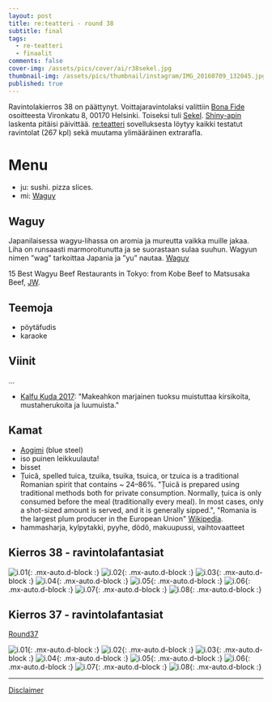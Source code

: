 ```yaml
---
layout: post
title: re:teatteri - round 38
subtitle: final
tags:
  - re-teatteri
  - finaalit
comments: false
cover-img: /assets/pics/cover/ai/r38sekel.jpg
thumbnail-img: /assets/pics/thumbnail/instagram/IMG_20160709_132045.jpg
published: true
---
```


Ravintolakierros 38 on päättynyt. Voittajaravintolaksi valittiin [Bona Fide](https://www.bonafide.fi/) osoitteesta Vironkatu 8, 00170 Helsinki. Toiseksi tuli [Sekel](https://restaurantsekel.com/). [Shiny-apin](https://safka.shinyapps.io/restaurants/) laskenta pitäisi päivittää. [re:teatteri](https://safka.shinyapps.io/restaurants/) sovelluksesta löytyy kaikki testatut ravintolat (267 kpl) sekä muutama ylimääräinen extrarafla.


# Menu

* ju: sushi. pizza slices.
* mi: [Waguy](https://www.lihakeskusliitto.fi/wagyu-on-lihamaailman-samppanja/)

## Waguy

Japanilaisessa wagyu-lihassa on aromia ja mureutta vaikka muille jakaa. Liha on runsaasti marmoroitunutta ja se suorastaan sulaa suuhun. Wagyun nimen ”wag” tarkoittaa Japania ja ”yu” nautaa. [Waguy](https://www.lihakeskusliitto.fi/wagyu-on-lihamaailman-samppanja/)

15 Best Wagyu Beef Restaurants in Tokyo: from Kobe Beef to Matsusaka Beef, [JW](https://jw-webmagazine.com/food-best-of-the-best-vol-3-tokyos-wagyu-beef-restaurants-8f412ce6198f/).

## Teemoja

- pöytäfudis
- karaoke
  
## Viinit

...

- [Kalfu Kuda 2017](https://viinilehti.fi/viinit/kalfu-kuda-pinot-noir-2017/): "Makeahkon marjainen tuoksu muistuttaa kirsikoita, mustaherukoita ja luumuista."
  

## Kamat

- [Aogimi](https://japanesechefsknife.com/collections/aogami-super-carbon-steel-blue-super-steel) (blue steel)
- iso puinen leikkuulauta!
- bisset
- Țuică, spelled tuica, tzuika, tsuika, tsuica, or tzuica is a traditional Romanian spirit that contains ~ 24–86%. "Țuică is prepared using traditional methods both for private consumption. Normally, țuica is only consumed before the meal (traditionally every meal). In most cases, only a shot-sized amount is served, and it is generally sipped.", "Romania is the largest plum producer in the European Union" [Wikipedia](https://en.wikipedia.org/wiki/%C8%9Auic%C4%83). 
- hammasharja, kylpytakki, pyyhe, dödö, makuupussi, vaihtovaatteet

## Kierros 38 - ravintolafantasiat

![i.01](/assets/pics/safkame/insta/art-260.jpg){: .mx-auto.d-block :}
![i.02](/assets/pics/safkame/insta/art-261.jpg){: .mx-auto.d-block :}
![i.03](/assets/pics/safkame/insta/art-262.jpg){: .mx-auto.d-block :}
![i.04](/assets/pics/safkame/insta/art-263.jpg){: .mx-auto.d-block :}
![i.05](/assets/pics/safkame/insta/art-264.jpg){: .mx-auto.d-block :}
![i.06](/assets/pics/safkame/insta/art-265.jpg){: .mx-auto.d-block :}
![i.07](/assets/pics/safkame/insta/art-266.jpg){: .mx-auto.d-block :}
![i.08](/assets/pics/safkame/insta/art-267.jpg){: .mx-auto.d-block :}


## Kierros 37 - ravintolafantasiat

[Round37](https://talonendm.github.io/2022-05-13-finaalit37/)

![i.01](/assets/pics/safkame/insta/art-252.jpg){: .mx-auto.d-block :}
![i.02](/assets/pics/safkame/insta/art-253.jpg){: .mx-auto.d-block :}
![i.03](/assets/pics/safkame/insta/art-254.jpg){: .mx-auto.d-block :}
![i.04](/assets/pics/safkame/insta/art-255.jpg){: .mx-auto.d-block :}
![i.05](/assets/pics/safkame/insta/art-256.jpg){: .mx-auto.d-block :}
![i.06](/assets/pics/safkame/insta/art-257.jpg){: .mx-auto.d-block :}
![i.07](/assets/pics/safkame/insta/art-258.jpg){: .mx-auto.d-block :}
![i.08](/assets/pics/safkame/insta/art-259.jpg){: .mx-auto.d-block :}

---

[Disclaimer](https://talonendm.github.io/disclaimer)

